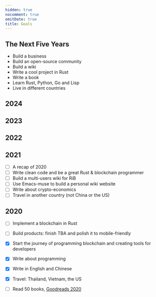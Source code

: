```yaml
---
hidden: true
nocomment: true
omitDate: true
title: Goals
---
```


## The Next Five Years

- Build a business
- Build an open-source community
- Build a wiki 
- Write a cool project in Rust
- Write a book 
- Learn Rust, Python, Go and Lisp
- Live in different countries

## 2024

## 2023

## 2022

## 2021

- [ ] A recap of 2020
- [ ] Write clean code and be a great Rust & blockchain programmer
- [ ] Build a multi-users wiki for RiB
- [ ] Use Emacs-muse to build a personal wiki website
- [ ] Write about crypto-economics
- [ ] Travel in another country (not China or the US)

## 2020

- [ ] Implement a blockchain in Rust
- [ ] Build products: finish TBA and polish it to mobile-friendly
- [x] Start the journey of programming blockchain
  and creating tools for developers
- [x] Write about programming
- [x] Write in English and Chinese
- [x] Travel: Thailand, Vietnam, the US
- [ ] Read 50 books, [Goodreads 2020](https://www.goodreads.com/user_challenges/21310627)

